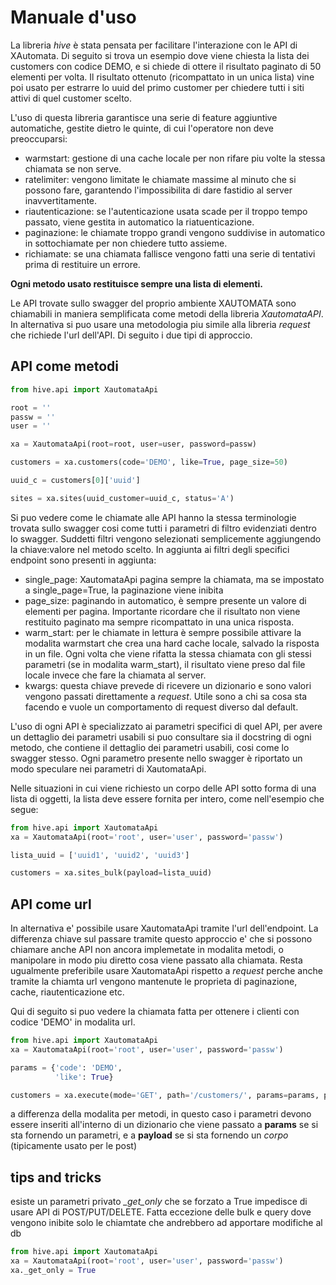 # Manuale d'uso

La libreria *hive* è stata pensata per facilitare l'interazione con le API di XAutomata.
Di seguito si trova un esempio dove viene chiesta la lista dei customers con codice DEMO, e si chiede di ottere il 
risultato paginato di 50 elementi per volta. Il risultato ottenuto (ricompattato in un unica lista) vine poi
usato per estrarre lo uuid del primo customer per chiedere tutti i siti attivi di quel customer scelto.

L'uso di questa libreria garantisce una serie di feature aggiuntive automatiche, gestite dietro le quinte, di cui l'operatore non deve preoccuparsi:
- warmstart: gestione di una cache locale per non rifare piu volte la stessa chiamata se non serve.
- ratelimiter: vengono limitate le chiamate massime al minuto che si possono fare, garantendo l'impossibilita di dare fastidio al server inavvertitamente.
- riautenticazione: se l'autenticazione usata scade per il troppo tempo passato, viene gestita in automatico la riatuenticazione.
- paginazione: le chiamate troppo grandi vengono suddivise in automatico in sottochiamate per non chiedere tutto assieme.
- richiamate: se una chiamata fallisce vengono fatti una serie di tentativi prima di restituire un errore.

**Ogni metodo usato restituisce sempre una lista di elementi.**

Le API trovate sullo swagger del proprio ambiente XAUTOMATA sono chiamabili in maniera semplificata come metodi della
libreria *XautomataAPI*. In alternativa si puo usare una metodologia piu simile alla libreria *request* che richiede l'url
dell'API. Di seguito i due tipi di approccio.

## API come metodi

```python
from hive.api import XautomataApi

root = ''
passw = ''
user = ''

xa = XautomataApi(root=root, user=user, password=passw)

customers = xa.customers(code='DEMO', like=True, page_size=50)

uuid_c = customers[0]['uuid']

sites = xa.sites(uuid_customer=uuid_c, status='A')
```

Si puo vedere come le chiamate alle API hanno la stessa terminologie trovata sullo swagger
cosi come tutti i parametri di filtro evidenziati dentro lo swagger.
Suddetti filtri vengono selezionati semplicemente aggiungendo la chiave:valore nel metodo scelto.
In aggiunta ai filtri degli specifici endpoint sono presenti in aggiunta:
- single_page: XautomataApi pagina sempre la chiamata, ma se impostato a single_page=True, la paginazione viene inibita
- page_size: paginando in automatico, è sempre presente un valore di elementi per pagina. Importante ricordare che il risultato non viene restituito paginato ma sempre ricompattato in una unica risposta.
- warm_start: per le chiamate in lettura è sempre possibile attivare la modalita warmstart che crea una hard cache locale, salvado la risposta in un file. Ogni volta che viene rifatta la stessa chiamata con gli stessi parametri (se in modalita warm_start), il risultato viene preso dal file locale invece che fare la chiamata al server.
- kwargs: questa chiave prevede di ricevere un dizionario e sono valori vengono passati direttamente a *request*. Utile sono a chi sa cosa sta facendo e vuole un comportamento di request diverso dal default.

L'uso di ogni API è specializzato ai parametri specifici di quel API, per avere un dettaglio dei parametri usabili si puo consultare sia il docstring di ogni metodo,
che contiene il dettaglio dei parametri usabili, cosi come lo swagger stesso. Ogni parametro presente nello swagger è riportato un modo speculare nei parametri di XautomataApi.

Nelle situazioni in cui viene richiesto un corpo delle API sotto forma di una lista di oggetti, la lista deve essere fornita per intero, come nell'esempio che segue:

```python
from hive.api import XautomataApi
xa = XautomataApi(root='root', user='user', password='passw')

lista_uuid = ['uuid1', 'uuid2', 'uuid3']

customers = xa.sites_bulk(payload=lista_uuid)
```

## API come url

In alternativa e' possibile usare XautomataApi tramite l'url dell'endpoint. La differenza chiave sul passare tramite
questo approccio e' che si possono chiamare anche API non ancora implemetate in modalita metodi, o manipolare in modo piu
diretto cosa viene passato alla chiamata. Resta ugualmente preferibile usare XautomataApi rispetto a *request*
perche anche tramite la chiamta url vengono mantenute le proprieta di paginazione, cache, riautenticazione etc.

Qui di seguito si puo vedere la chiamata fatta per ottenere i clienti con codice 'DEMO' in modalita url.

```python
from hive.api import XautomataApi
xa = XautomataApi(root='root', user='user', password='passw')

params = {'code': 'DEMO',
          'like': True}

customers = xa.execute(mode='GET', path='/customers/', params=params, page_size=50)
```

a differenza della modalita per metodi, in questo caso i parametri devono essere inseriti all'interno di un dizionario
che viene passato a **params** se si sta fornendo un parametri, e a **payload** se si sta fornendo un *corpo* (tipicamente
usato per le post)

## tips and tricks

esiste un parametri privato *_get_only* che se forzato a True impedisce di usare API di POST/PUT/DELETE. Fatta eccezione
delle bulk e query dove vengono inibite solo le chiamtate che andrebbero ad apportare modifiche al db

```python
from hive.api import XautomataApi
xa = XautomataApi(root='root', user='user', password='passw')
xa._get_only = True
```